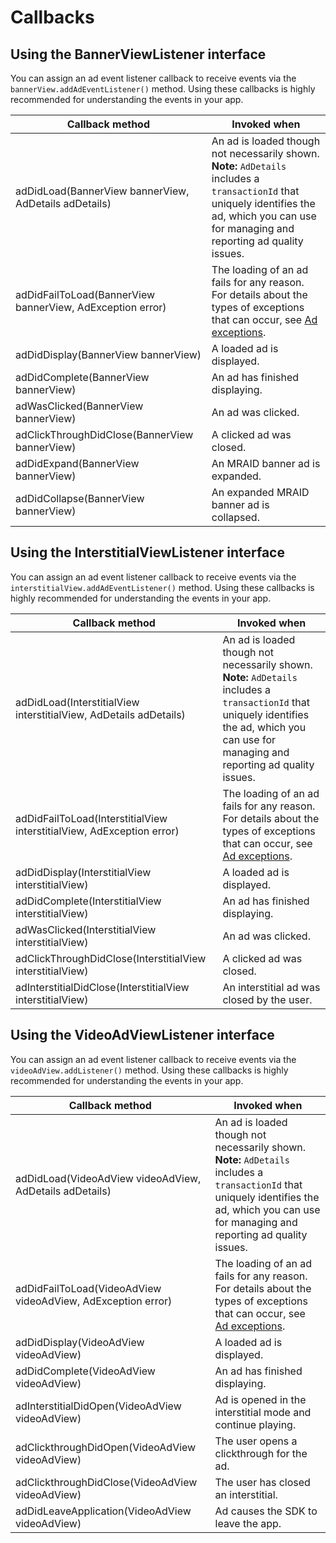 Callbacks
=========


Using the BannerViewListener interface
----------------------------

You can assign an ad event listener callback to receive events via the
`bannerView.addAdEventListener()` method. Using these callbacks is highly
recommended for understanding the events in your app.


| **Callback method**                               | **Invoked when**                                             |
| ------------------------------------------------- | ------------------------------------------------------------ |
| adDidLoad(BannerView bannerView, AdDetails adDetails)     | An ad is loaded though not necessarily shown.<br />**Note:**  `AdDetails` includes a `transactionId` that uniquely identifies the ad, which you can use for managing and reporting ad quality issues. |
| adDidFailToLoad(BannerView bannerView, AdException error) | The loading of an ad fails for any reason. For details about the types of exceptions that can occur, see [Ad exceptions](android-sdk-self-test.md#ad-exception-types-and-examples). |
| adDidDisplay(BannerView bannerView)                       | A loaded ad is displayed.                                    |
| adDidComplete(BannerView bannerView)                      | An ad has finished displaying.                               |
| adWasClicked(BannerView bannerView)                       | An ad was clicked.                                           |
| adClickThroughDidClose(BannerView bannerView)             | A clicked ad was closed.                                     |
| adDidExpand(BannerView bannerView)                        | An MRAID banner ad is expanded.                              |
| adDidCollapse(BannerView bannerView)                      | An expanded MRAID banner ad is collapsed.                    |

Using the InterstitialViewListener interface
----------------------------

You can assign an ad event listener callback to receive events via the
`interstitialView.addAdEventListener()` method. Using these callbacks is highly
recommended for understanding the events in your app.


| **Callback method**                               | **Invoked when**                                             |
| ------------------------------------------------- | ------------------------------------------------------------ |
| adDidLoad(InterstitialView interstitialView, AdDetails adDetails)     | An ad is loaded though not necessarily shown.<br />**Note:**  `AdDetails` includes a `transactionId` that uniquely identifies the ad, which you can use for managing and reporting ad quality issues. |
| adDidFailToLoad(InterstitialView interstitialView, AdException error) | The loading of an ad fails for any reason. For details about the types of exceptions that can occur, see [Ad exceptions](android-sdk-self-test.md#ad-exception-types-and-examples). |
| adDidDisplay(InterstitialView interstitialView)                       | A loaded ad is displayed.                                    |
| adDidComplete(InterstitialView interstitialView)                      | An ad has finished displaying.                               |
| adWasClicked(InterstitialView interstitialView)                       | An ad was clicked.                                           |
| adClickThroughDidClose(InterstitialView interstitialView)             | A clicked ad was closed.                                     |
| adInterstitialDidClose(InterstitialView interstitialView)             | An interstitial ad was closed by the user.                       |

Using the VideoAdViewListener interface
----------------------------

You can assign an ad event listener callback to receive events via the
`videoAdView.addListener()` method. Using these callbacks is highly
recommended for understanding the events in your app.


| **Callback method**                               | **Invoked when**                                             |
| ------------------------------------------------- | ------------------------------------------------------------ |
| adDidLoad(VideoAdView videoAdView, AdDetails adDetails)     | An ad is loaded though not necessarily shown.<br />**Note:**  `AdDetails` includes a `transactionId` that uniquely identifies the ad, which you can use for managing and reporting ad quality issues. |
| adDidFailToLoad(VideoAdView videoAdView, AdException error) | The loading of an ad fails for any reason. For details about the types of exceptions that can occur, see [Ad exceptions](android-sdk-self-test.md#ad-exception-types-and-examples). |
| adDidDisplay(VideoAdView videoAdView)| A loaded ad is displayed.|
| adDidComplete(VideoAdView videoAdView)| An ad has finished displaying.|
| adInterstitialDidOpen(VideoAdView videoAdView)| Ad is opened in the interstitial mode and continue playing.|
| adClickthroughDidOpen(VideoAdView videoAdView) | The user opens a clickthrough for the ad.|
| adClickthroughDidClose(VideoAdView videoAdView)| The user has closed an interstitial.|
| adDidLeaveApplication(VideoAdView videoAdView) | Ad causes the SDK to leave the app.|
